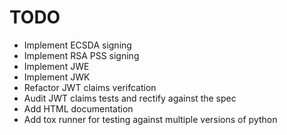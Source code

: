 # TODO

* Implement ECSDA signing
* Implement RSA PSS signing
* Implement JWE
* Implement JWK
* Refactor JWT claims verifcation
* Audit JWT claims tests and rectify against the spec
* Add HTML documentation
* Add tox runner for testing against multiple versions of python
